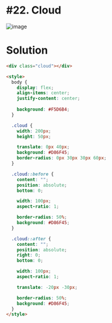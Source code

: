 # #22. Cloud
![image](https://user-images.githubusercontent.com/88684972/198842265-50ab1339-25fb-4245-94c3-381b5bb11a38.png)

# Solution
```html
<div class="cloud"></div>

<style>
  body {
    display: flex;
    align-items: center;
    justify-content: center;
    
    background: #F5D6B4;
  }

  .cloud {
    width: 200px;
    height: 50px;

    translate: 0px 40px;
    background: #D86F45;
    border-radius: 0px 30px 30px 60px;
  }

  .cloud::before {
    content: "";
    position: absolute;
    bottom: 0;

    width: 100px;
    aspect-ratio: 1;

    border-radius: 50%;
    background: #D86F45;
  }

  .cloud::after {
    content: "";
    position: absolute;
    right: 0;
    bottom: 0;

    width: 100px;
    aspect-ratio: 1;

    translate: -20px -30px;

    border-radius: 50%;
    background: #D86F45;
  }
</style>
```
